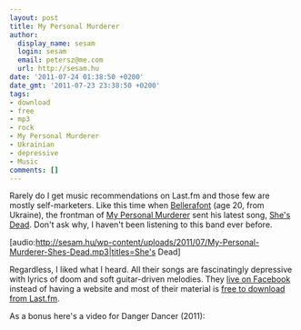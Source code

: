 ```yaml
---
layout: post
title: My Personal Murderer
author:
  display_name: sesam
  login: sesam
  email: petersz@me.com
  url: http://sesam.hu
date: '2011-07-24 01:38:50 +0200'
date_gmt: '2011-07-23 23:38:50 +0200'
tags:
- download
- free
- mp3
- rock
- My Personal Murderer
- Ukrainian
- depressive
- Music
comments: []
---
```


Rarely do I get music recommendations on Last.fm and those few are mostly self-marketers. Like this time when [Bellerafont](http://www.last.fm/user/Bellerafont) (age 20, from Ukraine), the frontman of [My Personal Murderer](http://www.last.fm/music/My+Personal+Murderer) sent his latest song, [She's Dead](http://www.last.fm/music/My+Personal+Murderer/_/She%27s+Dead). Don't ask why, I haven't been listening to this band ever before.

[audio:http://sesam.hu/wp-content/uploads/2011/07/My-Personal-Murderer-Shes-Dead.mp3|titles=She's Dead]

Regardless, I liked what I heard. All their songs are fascinatingly depressive with lyrics of doom and soft guitar-driven melodies. They [live on Facebook](http://www.facebook.com/mpmmusic) instead of having a website and most of their material is [free to download from Last.fm](http://www.last.fm/music/My+Personal+Murderer/+tracks).

As a bonus here's a video for Danger Dancer (2011):
